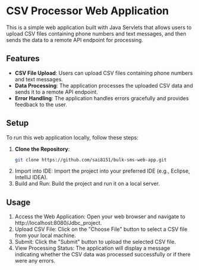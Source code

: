 # CSV Processor Web Application

This is a simple web application built with Java Servlets that allows users to upload CSV files containing phone numbers and text messages, and then sends the data to a remote API endpoint for processing.

## Features

- **CSV File Upload**: Users can upload CSV files containing phone numbers and text messages.
- **Data Processing**: The application processes the uploaded CSV data and sends it to a remote API endpoint.
- **Error Handling**: The application handles errors gracefully and provides feedback to the user.

## Setup

To run this web application locally, follow these steps:

1. **Clone the Repository**: 
   ```bash
   git clone https://github.com/sai8151/bulk-sms-web-app.git
   ```
2. Import into IDE: Import the project into your preferred IDE (e.g., Eclipse, IntelliJ IDEA).
3. Build and Run: Build the project and run it on a local server.

## Usage
1. Access the Web Application: Open your web browser and navigate to http://localhost:8080/Jdbc_project.
2. Upload CSV File: Click on the "Choose File" button to select a CSV file from your local machine.
3. Submit: Click the "Submit" button to upload the selected CSV file.
4. View Processing Status: The application will display a message indicating whether the CSV data was processed successfully or if there were any errors.
